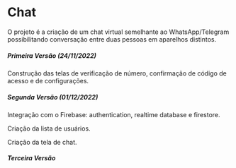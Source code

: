 # Chat

O projeto é a criação de um chat virtual semelhante ao WhatsApp/Telegram possibilitando conversação entre duas pessoas em aparelhos distintos.

##### Primeira Versão (24/11/2022) #####

Construção das telas de verificação de número, confirmação de código de acesso e de configurações.

##### Segunda Versão (01/12/2022) #####

Integração com o Firebase: authentication, realtime database e firestore.

Criação da lista de usuários.

Criação da tela de chat.

##### Terceira Versão #####
